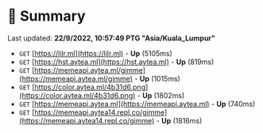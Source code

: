 # 📖 Summary
Last updated: **22/9/2022, 10:57:49 PTG "Asia/Kuala_Lumpur"**

- `GET` [https://lilr.ml](https://lilr.ml) - **Up** (5105ms)
- `GET` [https://hst.aytea.ml](https://hst.aytea.ml) - **Up** (819ms)
- `GET` [https://memeapi.aytea.ml/gimme](https://memeapi.aytea.ml/gimme) - **Up** (1015ms)
- `GET` [https://color.aytea.ml/4b31d6.png](https://color.aytea.ml/4b31d6.png) - **Up** (1802ms)
- `GET` [https://memeapi.aytea.ml](https://memeapi.aytea.ml) - **Up** (740ms)
- `GET` [https://memeapi.aytea14.repl.co/gimme](https://memeapi.aytea14.repl.co/gimme) - **Up** (1816ms)
